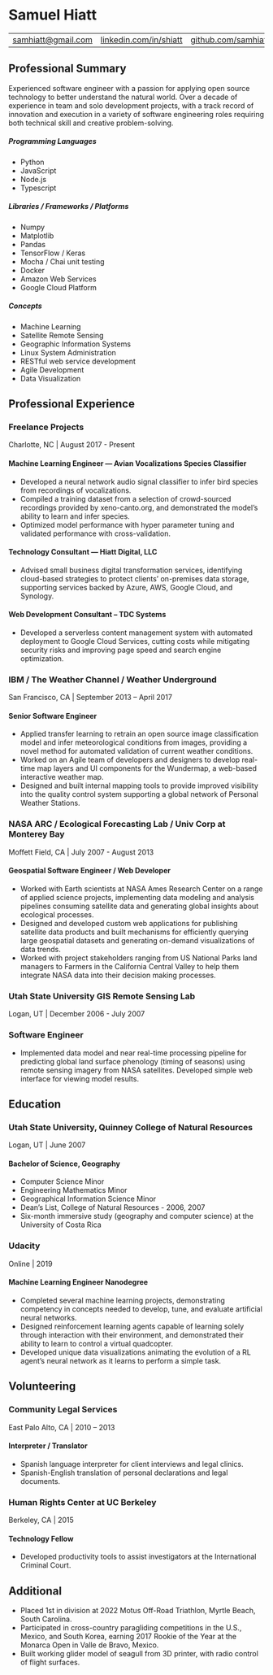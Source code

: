 # Samuel Hiatt

 |                    |                          |                     |
 | ------------------ | ------------------------ | ------------------- |
 | samhiatt@gmail.com | [linkedin.com/in/shiatt](https://linkedin.com/in/shiatt) | [github.com/samhiatt](https://github.com/samhiatt) |


## Professional Summary
Experienced software engineer with a passion for applying open source technology to better understand the natural world. Over a decade of experience in team and solo development projects, with a track record of innovation and execution in a variety of software engineering roles requiring both technical skill and creative problem-solving.  

##### Programming Languages
* Python
* JavaScript
* Node.js
* Typescript

##### Libraries / Frameworks / Platforms
* Numpy
* Matplotlib
* Pandas
* TensorFlow / Keras
* Mocha / Chai unit testing
* Docker
* Amazon Web Services
* Google Cloud Platform

##### Concepts 
* Machine Learning
* Satellite Remote Sensing
* Geographic Information Systems
* Linux System Administration
* RESTful web service development
* Agile Development
* Data Visualization


## Professional Experience

### Freelance Projects
Charlotte, NC | August 2017 - Present

#### Machine Learning Engineer — Avian Vocalizations Species Classifier
* Developed a neural network audio signal classifier to infer bird species from recordings of vocalizations. 
* Compiled a training dataset from a selection of crowd-sourced recordings provided by xeno-canto.org, and demonstrated the model’s ability to learn and infer species.
* Optimized model performance with hyper parameter tuning and validated performance with cross-validation.

#### Technology Consultant — Hiatt Digital, LLC
* Advised small business digital transformation services, identifying cloud-based strategies to protect clients’ on-premises data storage, supporting services backed by Azure, AWS, Google Cloud, and Synology.

#### Web Development Consultant – TDC Systems
* Developed a serverless content management system with automated deployment to Google Cloud Services, cutting costs while mitigating security risks and improving page speed and search engine optimization.

### IBM / The Weather Channel / Weather Underground
San Francisco, CA | September 2013 – April 2017

#### Senior Software Engineer
* Applied transfer learning to retrain an open source image classification model and infer meteorological conditions from images, providing a novel method for automated validation of current weather conditions.
* Worked on an Agile team of developers and designers to develop real-time map layers and UI components for the Wundermap, a web-based interactive weather map.
* Designed and built internal mapping tools to provide improved visibility into the quality control system supporting a global network of Personal Weather Stations.

### NASA ARC / Ecological Forecasting Lab / Univ Corp at Monterey Bay
Moffett Field, CA | July 2007 - August 2013

#### Geospatial Software Engineer / Web Developer
* Worked with Earth scientists at NASA Ames Research Center on a range of applied science projects, implementing data modeling and analysis pipelines consuming satellite data and generating global insights about ecological processes.
* Designed and developed custom web applications for publishing satellite data products and built mechanisms for efficiently querying large geospatial datasets and generating on-demand visualizations of data trends.
* Worked with project stakeholders ranging from US National Parks land managers to Farmers in the California Central Valley to help them integrate NASA data into their decision making processes.

### Utah State University GIS Remote Sensing Lab
Logan, UT | December 2006 - July 2007

### Software Engineer 
* Implemented data model and near real-time processing pipeline for predicting global land surface phenology (timing of seasons) using remote sensing imagery from NASA satellites.
Developed simple web interface for viewing model results.


## Education

### Utah State University, Quinney College of Natural Resources
Logan, UT | June 2007

#### Bachelor of Science, Geography

* Computer Science Minor 
* Engineering Mathematics Minor
* Geographical Information Science Minor
* Dean’s List, College of Natural Resources - 2006, 2007
* Six-month immersive study (geography and computer science) at the University of Costa Rica

### Udacity
Online | 2019  

#### Machine Learning Engineer Nanodegree

* Completed several machine learning projects, demonstrating competency in concepts needed to develop, tune, and evaluate artificial neural networks.
* Designed reinforcement learning agents capable of learning solely through interaction with their environment, and demonstrated their ability to learn to control a virtual quadcopter. 
* Developed unique data visualizations animating the evolution of a RL agent’s neural network as it learns to perform a simple task.


## Volunteering 

### Community Legal Services
East Palo Alto, CA | 2010 – 2013

#### Interpreter / Translator

* Spanish language interpreter for client interviews and legal clinics.
* Spanish-English translation of personal declarations and legal documents.

### Human Rights Center at UC Berkeley
Berkeley, CA | 2015 

#### Technology Fellow

* Developed productivity tools to assist investigators at the International Criminal Court.
	

## Additional

* Placed 1st in division at 2022 Motus Off-Road Triathlon, Myrtle Beach, South Carolina.
* Participated in cross-country paragliding competitions in the U.S., Mexico, and South Korea, earning 2017 Rookie of the Year at the Monarca Open in Valle de Bravo, Mexico.
* Built working glider model of seagull from 3D printer, with radio control of flight surfaces.
